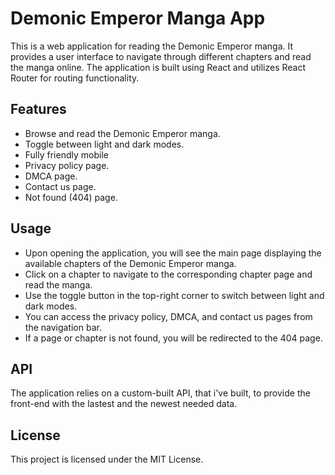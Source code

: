 # Demonic Emperor Manga App

This is a web application for reading the Demonic Emperor manga. It provides a user interface to navigate through different chapters and read the manga online. The application is built using React and utilizes React Router for routing functionality.

## Features

- Browse and read the Demonic Emperor manga.
- Toggle between light and dark modes.
- Fully friendly mobile
- Privacy policy page.
- DMCA page.
- Contact us page.
- Not found (404) page.

## Usage

- Upon opening the application, you will see the main page displaying the available chapters of the Demonic Emperor manga.
- Click on a chapter to navigate to the corresponding chapter page and read the manga.
- Use the toggle button in the top-right corner to switch between light and dark modes.
- You can access the privacy policy, DMCA, and contact us pages from the navigation bar.
- If a page or chapter is not found, you will be redirected to the 404 page.

## API

The application relies on a custom-built API, that i've built, to provide the front-end with the lastest and the newest needed data.

## License

This project is licensed under the MIT License.
